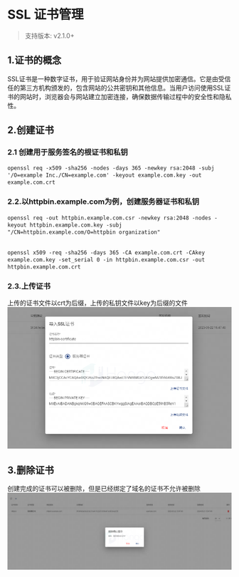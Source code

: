 # SSL 证书管理

> 支持版本: v2.1.0+

## 1.证书的概念
SSL证书是一种数字证书，用于验证网站身份并为网站提供加密通信。它是由受信任的第三方机构颁发的，包含网站的公共密钥和其他信息。当用户访问使用SSL证书的网站时，浏览器会与网站建立加密连接，确保数据传输过程中的安全性和隐私性。
## 2.创建证书
### 2.1 创建用于服务签名的根证书和私钥
```shell
openssl req -x509 -sha256 -nodes -days 365 -newkey rsa:2048 -subj '/O=example Inc./CN=example.com' -keyout example.com.key -out example.com.crt
```
### 2.2.以httpbin.example.com为例，创建服务器证书和私钥
```shell
openssl req -out httpbin.example.com.csr -newkey rsa:2048 -nodes -keyout httpbin.example.com.key -subj "/CN=httpbin.example.com/O=httpbin organization"
```
```shell

openssl x509 -req -sha256 -days 365 -CA example.com.crt -CAkey example.com.key -set_serial 0 -in httpbin.example.com.csr -out httpbin.example.com.crt
```
### 2.3.上传证书
上传的证书文件以crt为后缀，上传的私钥文件以key为后缀的文件
![](image/上传证书.png)
## 3.删除证书
创建完成的证书可以被删除，但是已经绑定了域名的证书不允许被删除
![](image/删除证书.png)
